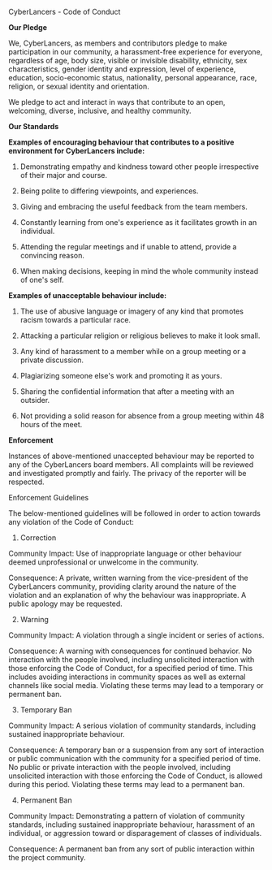 CyberLancers - Code of Conduct 

 

<b>Our Pledge</b>

We, CyberLancers, as members and contributors pledge to make participation in our community, a harassment-free experience for everyone, regardless of age, body size, visible or invisible disability, ethnicity, sex characteristics, gender identity and expression, level of experience, education, socio-economic status, nationality, personal appearance, race, religion, or sexual identity and orientation.  

We pledge to act and interact in ways that contribute to an open, welcoming, diverse, inclusive, and healthy community.  

  

<b>Our Standards</b> 

<b>Examples of encouraging behaviour that contributes to a positive environment for CyberLancers include:</b>

1. Demonstrating empathy and kindness toward other people irrespective of their major and course.  

2. Being polite to differing viewpoints, and experiences. 

3. Giving and embracing the useful feedback from the team members. 

4. Constantly learning from one's experience as it facilitates growth in an individual. 

5. Attending the regular meetings and if unable to attend, provide a convincing reason. 

6. When making decisions, keeping in mind the whole community instead of one's self. 


<b>Examples of unacceptable behaviour include:</b>

1. The use of abusive language or imagery of any kind that promotes racism towards a particular race. 

2. Attacking a particular religion or religious believes to make it look small. 

3. Any kind of harassment to a member while on a group meeting or a private discussion. 

4. Plagiarizing someone else's work and promoting it as yours. 

5. Sharing the confidential information that after a meeting with an outsider.  

6. Not providing a solid reason for absence from a group meeting within 48 hours of the meet. 

 
 

<b>Enforcement</b>

Instances of above-mentioned unaccepted behaviour may be reported to any of the CyberLancers board members. All complaints will be reviewed and investigated promptly and fairly. The privacy of the reporter will be respected. 

Enforcement Guidelines 

The below-mentioned guidelines will be followed in order to action towards any violation of the Code of Conduct: 

1. Correction 

Community Impact: Use of inappropriate language or other behaviour deemed unprofessional or unwelcome in the community. 

Consequence: A private, written warning from the vice-president of the CyberLancers community, providing clarity around the nature of the violation and an explanation of why the behaviour was inappropriate. A public apology may be requested. 

2. Warning 

Community Impact: A violation through a single incident or series of actions. 

Consequence: A warning with consequences for continued behavior. No interaction with the people involved, including unsolicited interaction with those enforcing the Code of Conduct, for a specified period of time. This includes avoiding interactions in community spaces as well as external channels like social media. Violating these terms may lead to a temporary or permanent ban. 

3. Temporary Ban 

Community Impact: A serious violation of community standards, including sustained inappropriate behaviour. 

Consequence: A temporary ban or a suspension from any sort of interaction or public communication with the community for a specified period of time. No public or private interaction with the people involved, including unsolicited interaction with those enforcing the Code of Conduct, is allowed during this period. Violating these terms may lead to a permanent ban. 

4. Permanent Ban 

Community Impact: Demonstrating a pattern of violation of community standards, including sustained inappropriate behaviour, harassment of an individual, or aggression toward or disparagement of classes of individuals. 

Consequence: A permanent ban from any sort of public interaction within the project community. 

 
